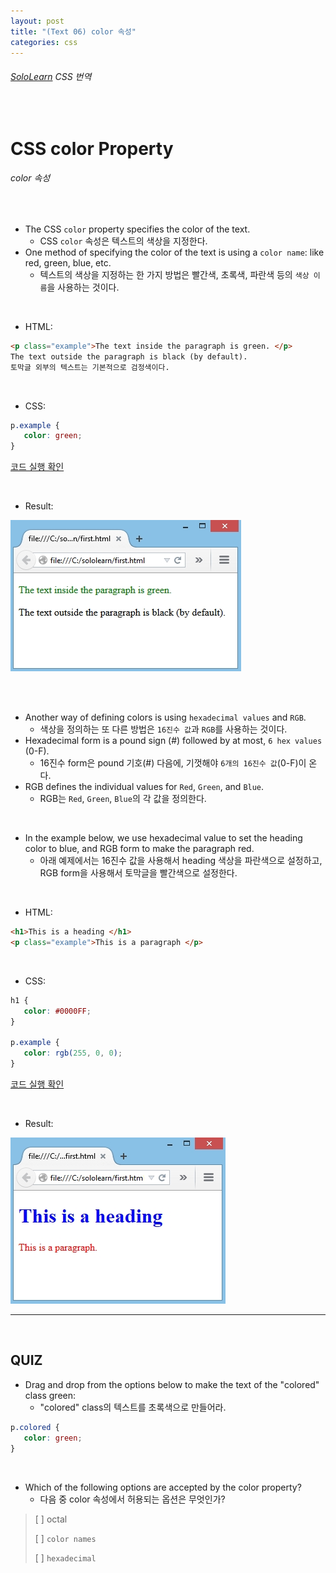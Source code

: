```yaml
---
layout: post
title: "(Text 06) color 속성"
categories: css
---
```


###### [SoloLearn](https://www.sololearn.com/) CSS 번역

<br>

# CSS color Property

###### color 속성

<br>

- The CSS `color` property specifies the color of the text.
  - CSS `color` 속성은 텍스트의 색상을 지정한다.
- One method of specifying the color of the text is using a `color name`: like red, green, blue, etc.
  - 텍스트의 색상을 지정하는 한 가지 방법은 빨간색, 초록색, 파란색 등의 `색상 이름`을 사용하는 것이다.

<br>

- HTML:

```html
<p class="example">The text inside the paragraph is green. </p>
The text outside the paragraph is black (by default).
토막글 외부의 텍스트는 기본적으로 검정색이다.
```

<br>

- CSS:

```css
p.example {
   color: green;
}
```

[코드 실행 확인](https://code.sololearn.com/519/#css)

<br>

- Result:

![img](/assets/img/css-sololearn-text-06-01.png)

<br>

<br>

- Another way of defining colors is using `hexadecimal values` and `RGB`.
  - 색상을 정의하는 또 다른 방법은 `16진수 값`과 `RGB`를 사용하는 것이다.
- Hexadecimal form is a pound sign (\#) followed by at most, `6 hex values` (0-F).
  - 16진수 form은 pound 기호(\#) 다음에, 기껏해야 `6개의 16진수 값`(0-F)이 온다.
- RGB defines the individual values for `Red`, `Green`, and `Blue`.
  - RGB는 `Red`, `Green`, `Blue`의 각 값을 정의한다.

<br>

- In the example below, we use hexadecimal value to set the heading color to blue, and RGB form to make the paragraph red.
  - 아래 예제에서는 16진수 값을 사용해서 heading 색상을 파란색으로 설정하고, RGB form을 사용해서 토막글을 빨간색으로 설정한다.

<br>

- HTML:

```html
<h1>This is a heading </h1>
<p class="example">This is a paragraph </p>
```

<br>

- CSS:

```css
h1 {
   color: #0000FF;
}

p.example {
   color: rgb(255, 0, 0);
}
```

[코드 실행 확인](https://code.sololearn.com/520/#css)

<br>

- Result:

![img](/assets/img/css-sololearn-text-06-02.png)

------

<br>

## QUIZ

- Drag and drop from the options below to make the text of the "colored" class green:
  - "colored" class의 텍스트를 초록색으로 만들어라.

```css
p.colored {
   color: green;
}
```

<br>

- Which of the following options are accepted by the color property?
  - 다음 중 color 속성에서 허용되는 옵션은 무엇인가?

> [ ] octal
>
> [ ] `color names`
>
> [ ] `hexadecimal`

<br>